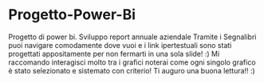 # Progetto-Power-Bi
Progetto di power bi. Sviluppo report annuale aziendale
Tramite i Segnalibri puoi navigare comodamente dove vuoi e i link ipertestuali sono stati progettati appositamente per non fermarti in una sola slide! :)
Mi raccomando interagisci molto tra i grafici noterai come ogni singolo grafico è stato selezionato e sistemato con criterio!
Ti auguro una buona lettura!! :)
